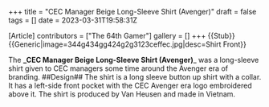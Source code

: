 +++
title = "CEC Manager Beige Long-Sleeve Shirt (Avenger)"
draft = false
tags = []
date = 2023-03-31T19:58:31Z

[Article]
contributors = ["The 64th Gamer"]
gallery = []
+++
{{Stub}}{{Generic|image=344g434gg424g2g3123ceffec.jpg|desc=Shirt Front}}

The **_CEC Manager Beige Long-Sleeve Shirt (Avenger)**_ was a long-sleeve shirt given to CEC managers some time around the Avenger era of branding.
##Design##
The shirt is a long sleeve button up shirt with a collar. It has a left-side front pocket with the CEC Avenger era logo embroidered above it. The shirt is produced by Van Heusen and made in Vietnam.

